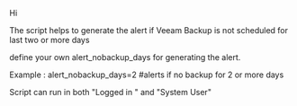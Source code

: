Hi 

The script helps to generate the alert if Veeam Backup is not scheduled for last two or more days

define your own alert_nobackup_days for generating the alert.

Example : alert_nobackup_days=2  #alerts if no backup for 2 or more days

Script can run in both "Logged in " and "System User"
